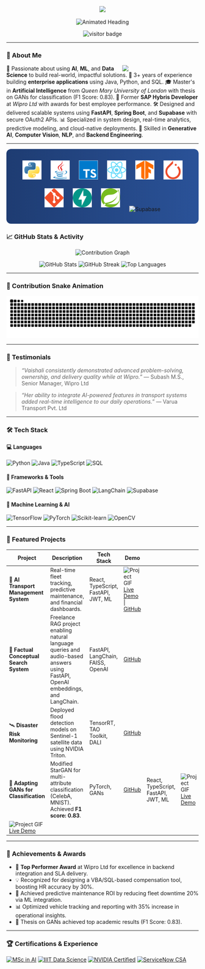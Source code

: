 <p align="center">
  <img src="https://capsule-render.vercel.app/api?type=waving&color=0f2027,203a43,2c5364&height=200&section=header&text=Vaishali%20Singh%20Portfolio&fontSize=38&fontAlignY=40&desc=AI%20Enthusiast%20%7C%20Python%20Developer%20%7C%20ML%20Engineer&descSize=20"/>
</p>

<p align="center">
  <img src="https://readme-typing-svg.demolab.com?font=Fira+Code&size=28&duration=4000&pause=1000&color=00FFF7&center=true&vCenter=true&width=700&lines=👋+Hi%2C+I'm+Vaishali+Singh!;AI+Engineer+%7C+Python+Developer+%7C+Data+Scientist;Let%E2%80%99s+build+impactful+AI+products+together." alt="Animated Heading" />
</p>

<p align="center">
  <img src="https://komarev.com/ghpvc/?username=Vaishalis27&label=Visitors&color=brightgreen&style=flat" alt="visitor badge"/>
</p>

---

### 🌟 About Me

<img align="right" src="https://media.giphy.com/media/qgQUggAC3Pfv687qPC/giphy.gif" width="200"/>

🚀 Passionate about using **AI**, **ML**, and **Data Science** to build real-world, impactful solutions.
🧠 3+ years of experience building **enterprise applications** using Java, Python, and SQL.
🎓 Master's in **Artificial Intelligence** from *Queen Mary University of London* with thesis on GANs for classification (F1 Score: 0.83).
💼 Former **SAP Hybris Developer** at *Wipro Ltd* with awards for best employee performance.
🛠️ Designed and delivered scalable systems using **FastAPI**, **Spring Boot**, and **Supabase** with secure OAuth2 APIs.
📊 Specialized in system design, real-time analytics, predictive modeling, and cloud-native deployments.
🤖 Skilled in **Generative AI**, **Computer Vision**, **NLP**, and **Backend Engineering**.

---

<div align="center" style="background: linear-gradient(to right, #1e3c72, #2a5298); padding: 20px; border-radius: 12px;">
  <img src="https://raw.githubusercontent.com/devicons/devicon/master/icons/python/python-original.svg" alt="Python" title="Python - Versatile programming language" width="50" height="50" style="animation: bounce 1s infinite; margin: 10px;"/>
  <img src="https://raw.githubusercontent.com/devicons/devicon/master/icons/java/java-original.svg" alt="Java" title="Java - Enterprise backend development" width="50" height="50" style="animation: bounce 1.2s infinite; margin: 10px;"/>
  <img src="https://raw.githubusercontent.com/devicons/devicon/master/icons/typescript/typescript-original.svg" alt="TypeScript" title="TypeScript - JavaScript with types" width="50" height="50" style="animation: bounce 1.4s infinite; margin: 10px;"/>
  <img src="https://raw.githubusercontent.com/devicons/devicon/master/icons/react/react-original.svg" alt="React" title="React.js - Frontend framework" width="50" height="50" style="animation: bounce 1.6s infinite; margin: 10px;"/>
  <img src="https://raw.githubusercontent.com/devicons/devicon/master/icons/tensorflow/tensorflow-original.svg" alt="TensorFlow" title="TensorFlow - Deep learning framework" width="50" height="50" style="animation: bounce 1.8s infinite; margin: 10px;"/>
  <img src="https://raw.githubusercontent.com/devicons/devicon/master/icons/pytorch/pytorch-original.svg" alt="PyTorch" title="PyTorch - Dynamic computational graphs" width="50" height="50" style="animation: bounce 2s infinite; margin: 10px;"/>
  <img src="https://raw.githubusercontent.com/devicons/devicon/master/icons/git/git-original.svg" alt="Git" title="Git - Version control system" width="50" height="50" style="animation: bounce 2.2s infinite; margin: 10px;"/>
  <img src="https://raw.githubusercontent.com/devicons/devicon/master/icons/fastapi/fastapi-original.svg" alt="FastAPI" title="FastAPI – High-performance Python API framework" width="50" height="50" style="margin: 10px;"/>
  <img src="https://raw.githubusercontent.com/devicons/devicon/master/icons/spring/spring-original.svg" alt="Spring Boot" title="Spring Boot – Java microservices framework" width="50" height="50" style="margin: 10px;"/>
  <img src="https://avatars.githubusercontent.com/u/54469796?s=200&v=4" alt="Supabase" title="Supabase – Open source Firebase alternative" width="50" height="50" style="margin: 10px;"/>
</div>

### 📈 GitHub Stats & Activity

<p align="center">
  <img src="https://github-readme-activity-graph.vercel.app/graph?username=Vaishalis27&theme=github-compact" alt="Contribution Graph"/>
</p>

<p align="center">
  <img src="https://github-readme-stats.vercel.app/api?username=Vaishalis27&show_icons=true&theme=radical" alt="GitHub Stats"/>
  <img src="https://github-readme-streak-stats.herokuapp.com/?user=Vaishalis27&theme=radical" alt="GitHub Streak"/>
  <img src="https://github-readme-stats.vercel.app/api/top-langs/?username=Vaishalis27&layout=compact&theme=radical" alt="Top Languages"/>
</p>

---

### 🐍 Contribution Snake Animation

<p align="center">
  <img src="https://github.com/Platane/snk/raw/output/github-contribution-grid-snake.svg" alt="Contribution Snake"/>
</p>

---

### 💬 Testimonials

> *“Vaishali consistently demonstrated advanced problem-solving, ownership, and delivery quality while at Wipro.”*
> — Subash M.S., Senior Manager, Wipro Ltd

> *“Her ability to integrate AI-powered features in transport systems added real-time intelligence to our daily operations.”*
> — Varua Transport Pvt. Ltd

---

### 🛠️ Tech Stack

#### 💻 Languages

![Python](https://img.shields.io/badge/Python-3776AB?style=for-the-badge\&logo=python\&logoColor=white)
![Java](https://img.shields.io/badge/Java-ED8B00?style=for-the-badge\&logo=java\&logoColor=white)
![TypeScript](https://img.shields.io/badge/TypeScript-007ACC?style=for-the-badge\&logo=typescript\&logoColor=white)
![SQL](https://img.shields.io/badge/SQL-336791?style=for-the-badge\&logo=postgresql\&logoColor=white)

#### 🔧 Frameworks & Tools

![FastAPI](https://img.shields.io/badge/FastAPI-005571?style=for-the-badge\&logo=fastapi)
![React](https://img.shields.io/badge/React-20232A?style=for-the-badge\&logo=react\&logoColor=61DAFB)
![Spring Boot](https://img.shields.io/badge/Spring_Boot-6DB33F?style=for-the-badge\&logo=springboot\&logoColor=white)
![LangChain](https://img.shields.io/badge/LangChain-black?style=for-the-badge\&logo=langchain\&logoColor=white)
![Supabase](https://img.shields.io/badge/Supabase-3ECF8E?style=for-the-badge\&logo=supabase\&logoColor=white)

#### 🤖 Machine Learning & AI

![TensorFlow](https://img.shields.io/badge/TensorFlow-FF6F00?style=for-the-badge\&logo=tensorflow\&logoColor=white)
![PyTorch](https://img.shields.io/badge/PyTorch-EE4C2C?style=for-the-badge\&logo=pytorch\&logoColor=white)
![Scikit-learn](https://img.shields.io/badge/Scikit--Learn-F7931E?style=for-the-badge\&logo=scikit-learn\&logoColor=white)
![OpenCV](https://img.shields.io/badge/OpenCV-5C3EE8?style=for-the-badge\&logo=opencv\&logoColor=white)

---

### 📂 Featured Projects

| Project                                                                                                              | Description                                                                                                                      | Tech Stack                          | Demo                                                                                                                                                                                             |                                     |                                                                                                                          |
| -------------------------------------------------------------------------------------------------------------------- | -------------------------------------------------------------------------------------------------------------------------------- | ----------------------------------- | ------------------------------------------------------------------------------------------------------------------------------------------------------------------------------------------------ | ----------------------------------- | ------------------------------------------------------------------------------------------------------------------------ |
| 🚛 **AI Transport Management System**                                                                                | Real-time fleet tracking, predictive maintenance, and financial dashboards.                                                      | React, TypeScript, FastAPI, JWT, ML | ![Project GIF](https://media.giphy.com/media/3o7aD2saalBwwftBIY/giphy.gif)<br>[Live Demo](https://www.varuatransport.in) \| [GitHub](https://github.com/Vaishalis27/transport-management-system) |                                     |                                                                                                                          |
| 📖 **Factual Conceptual Search System**                                                                              | Freelance RAG project enabling natural language queries and audio-based answers using FastAPI, OpenAI embeddings, and LangChain. | FastAPI, LangChain, FAISS, OpenAI   | [GitHub](https://github.com/Vaishalis27/factual-conceptual-search)                                                                                                                               |                                     |                                                                                                                          |
| 🛰 **Disaster Risk Monitoring**                                                                                      | Deployed flood detection models on Sentinel-1 satellite data using NVIDIA Triton.                                                | TensorRT, TAO Toolkit, DALI         | [GitHub](https://github.com/Vaishalis27/disaster-monitoring)                                                                                                                                     |                                     |                                                                                                                          |
| 🧬 **Adapting GANs for Classification**                                                                              | Modified StarGAN for multi-attribute classification (CelebA, MNIST). Achieved **F1 score: 0.83**.                                | PyTorch, GANs                       | [GitHub](https://github.com/Vaishalis27/adapting-gans-classification)                                                                                                                            | React, TypeScript, FastAPI, JWT, ML | ![Project GIF](https://media.giphy.com/media/3o7aD2saalBwwftBIY/giphy.gif)<br>[Live Demo](https://www.varuatransport.in) |
| ![Project GIF](https://media.giphy.com/media/3o7aD2saalBwwftBIY/giphy.gif)<br>[Live Demo](https://varuatransport.in) |                                                                                                                                  |                                     |                                                                                                                                                                                                  |                                     |                                                                                                                          |

---

### 🏅 Achievements & Awards

* 🥇 **Top Performer Award** at Wipro Ltd for excellence in backend integration and SLA delivery.
* 💡 Recognized for designing a VBA/SQL-based compensation tool, boosting HR accuracy by 30%.
* 🚀 Achieved predictive maintenance ROI by reducing fleet downtime 20% via ML integration.
* 📊 Optimized vehicle tracking and reporting with 35% increase in operational insights.
* 🧠 Thesis on GANs achieved top academic results (F1 Score: 0.83).

---

### 🏆 Certifications & Experience

[![MSc in AI](https://img.shields.io/badge/MSc_AI-QMUL-blueviolet?style=for-the-badge)](https://www.qmul.ac.uk/)
[![IIIT Data Science](https://img.shields.io/badge/Data_Science-IIIT_Bangalore-blue?style=for-the-badge)](https://www.iiitb.ac.in/)
[![NVIDIA Certified](https://img.shields.io/badge/NVIDIA-Disaster_Monitoring-green?style=for-the-badge)](https://www.nvidia.com/en-us/training/)
[![ServiceNow CSA](https://img.shields.io/badge/ServiceNow-CSA-orange?style=for-the-badge)](https://www.servicenow.com/)
